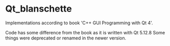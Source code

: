 # Qt_blanschette
Implementations according to book 'C++ GUI Programming with Qt 4'.  

Code has some difference from the book as it is written with Qt 5.12.8
Some things were deprecated or renamed in the newer version.
